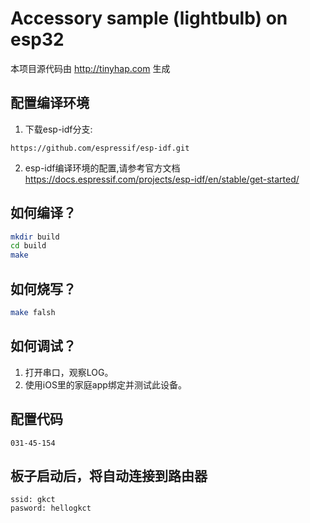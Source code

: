 # Accessory sample (lightbulb) on esp32

本项目源代码由 http://tinyhap.com 生成

## 配置编译环境
1. 下载esp-idf分支:
```
https://github.com/espressif/esp-idf.git
```

2. esp-idf编译环境的配置,请参考官方文档
https://docs.espressif.com/projects/esp-idf/en/stable/get-started/

## 如何编译？
```bash
mkdir build
cd build
make
```

## 如何烧写？ 
```bash
make falsh
```

## 如何调试？
1. 打开串口，观察LOG。
2. 使用iOS里的家庭app绑定并测试此设备。

## 配置代码
```
031-45-154
```

## 板子启动后，将自动连接到路由器
```
ssid: gkct
pasword: hellogkct
```
